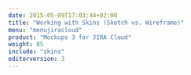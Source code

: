 ```yaml
---
date: 2015-05-09T17:03:44+02:00
title: "Working with Skins (Sketch vs. Wireframe)"
menu: "menujiracloud"
product: "Mockups 3 for JIRA Cloud"
weight: 85
include: "skins"
editorversion: 3
---
```


